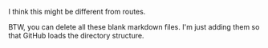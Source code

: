 I think this might be different from routes.

BTW, you can delete all these blank markdown files. I'm just adding them so that GitHub loads the directory structure.